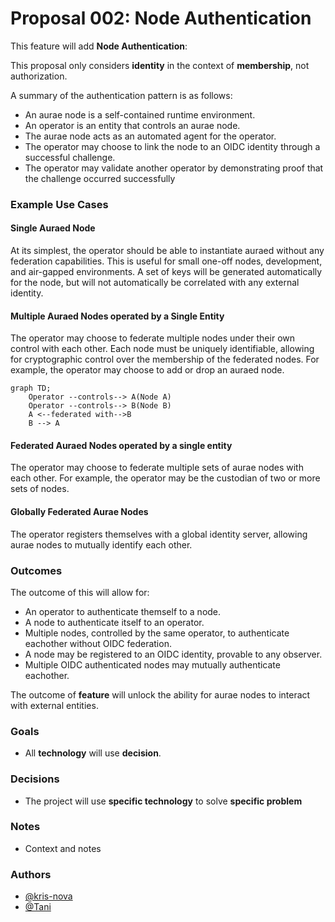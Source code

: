 # Proposal 002: Node Authentication

This feature will add **Node Authentication**:

This proposal only considers **identity** in the context of **membership**, not
authorization.

A summary of the authentication pattern is as follows:

* An aurae node is a self-contained runtime environment.
* An operator is an entity that controls an aurae node.
* The aurae node acts as an automated agent for the operator.
* The operator may choose to link the node to an OIDC identity through a
  successful challenge.
* The operator may validate another operator by demonstrating proof that the
  challenge occurred successfully

### Example Use Cases

#### Single Auraed Node
At its simplest, the operator should be able to instantiate auraed without any
federation capabilities. This is useful for small one-off nodes, development,
and air-gapped environments. A set of keys will be generated automatically for
the node, but will not automatically be correlated with any external identity.

#### Multiple Auraed Nodes operated by a Single Entity
The operator may choose to federate multiple nodes under their own control with
each other. Each node must be uniquely identifiable, allowing for cryptographic
control over the membership of the federated nodes. For example, the operator
may choose to add or drop an auraed node.

```mermaid
graph TD;
    Operator --controls--> A(Node A)
    Operator --controls--> B(Node B)
    A <--federated with-->B
    B --> A
```

#### Federated Auraed Nodes operated by a single entity
The operator may choose to federate multiple sets of aurae nodes with each
other. For example, the operator may be the custodian of two or more sets of
nodes.

#### Globally Federated Aurae Nodes
The operator registers themselves with a global identity server, allowing aurae
nodes to mutually identify each other.

### Outcomes

The outcome of this will allow for:
* An operator to authenticate themself to a node.
* A node to authenticate itself to an operator.
* Multiple nodes, controlled by the same operator, to authenticate eachother
  without OIDC federation.
* A node may be registered to an OIDC identity, provable to any observer.
* Multiple OIDC authenticated nodes may mutually authenticate eachother.

The outcome of **feature** will unlock the ability for aurae nodes to interact
with external entities.

### Goals

 - All **technology** will use **decision**.

### Decisions

 - The project will use **specific technology** to solve **specific problem**

### Notes

 - Context and notes


### Authors

 - [@kris-nova](https://github.com/kris-nova)
 - [@Tani](https://github.com/taniwha3)
